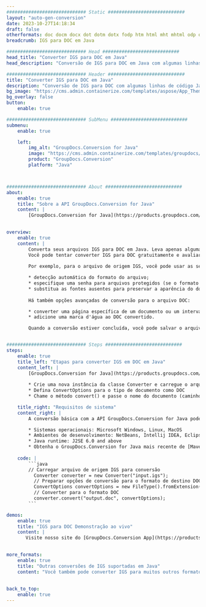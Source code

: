 ```yaml
---
############################# Static ############################
layout: "auto-gen-conversion"
date: 2023-10-27T14:18:34
draft: false
otherformats: doc docm docx dot dotm dotx fodp htm html mht mhtml odp odt otp pot potm potx pps ppsm ppsx ppt pptm pptx rtf
breadcrumb: IGS para DOC em Java

############################# Head ############################
head_title: "Converter IGS para DOC em Java"
head_description: "Conversão de IGS para DOC em Java com algumas linhas de código. Converta mais de 160 formatos de arquivo usando a API de conversão de documentos do GroupDocs para Java"

############################# Header ############################
title: "Converter IGS para DOC em Java"
description: "Conversão de IGS para DOC com algumas linhas de código Java"
bg_image: "https://cms.admin.containerize.com/templates/aspose/App_Themes/V3/images/bg/header1.png"
bg_overlay: false
button:
    enable: true

############################# SubMenu ############################
submenu:
    enable: true

    left:
        img_alt: "GroupDocs.Conversion for Java"
        image: "https://cms.admin.containerize.com/templates/groupdocs/images/product-logos/90x90-noborder/groupdocs-conversion-java.png"
        product: "GroupDocs.Conversion"
        platform: "Java"



############################# About ############################
about:
    enable: true
    title: "Sobre a API GroupDocs.Conversion for Java"
    content: |
        [GroupDocs.Conversion for Java](https://products.groupdocs.com/conversion/java/) é uma API avançada de conversão de formato de arquivo para conversão entre formatos populares de imagem e documento, como Microsoft Office, OpenDocument, PDF, HTML, e-mail, CAD. e muito mais com apenas algumas linhas de código. A API nativa detecta automaticamente os formatos dos documentos originais e oferece muitas opções para personalizar os documentos convertidos. Juntamente com a função de extrair informações de um documento, ele também suporta o armazenamento em cache dos resultados da conversão para o disco local por padrão. No entanto, qualquer tipo de armazenamento em cache pode ser suportado pela implementação das interfaces apropriadas - Amazon S3, Dropbox, Google Drive, Windows Azure, Reddis ou quaisquer outras.
    

overview:
    enable: true
    content: |
        Converta seus arquivos IGS para DOC em Java. Leva apenas algumas linhas de código Java em qualquer plataforma de sua escolha, como Windows, Linux, macOS.
        Você pode tentar converter IGS para DOC gratuitamente e avaliar a qualidade dos resultados da conversão. Junto com scripts de conversão de arquivo simples, você pode tentar opções mais sofisticadas para carregar o arquivo de origem IGS e armazenar a saída DOC. 
        
        Por exemplo, para o arquivo de origem IGS, você pode usar as seguintes opções de carregamento:

        * detecção automática do formato do arquivo;
        * especifique uma senha para arquivos protegidos (se o formato de arquivo for compatível);
        * substitua as fontes ausentes para preservar a aparência do documento.
        
        Há também opções avançadas de conversão para o arquivo DOC:

        * converter uma página específica de um documento ou um intervalo de páginas;
        * adicione uma marca d'água ao DOC convertido.

        Quando a conversão estiver concluída, você pode salvar o arquivo DOC no caminho do arquivo local ou em qualquer armazenamento de terceiros, como FTP, Amazon S3, Google Drive, Dropbox etc. Observe - para converter IGS para DOC, você não precisa instalar nenhum software adicional, como MS Office, Open Office, Adobe Acrobat Reader etc.


############################# Steps ############################
steps:
    enable: true
    title_left: "Etapas para converter IGS em DOC em Java"
    content_left: |
        [GroupDocs.Conversion for Java](https://products.groupdocs.com/conversion/java/) permite que os desenvolvedores convertam facilmente o arquivo IGS para DOC com algumas linhas de código.
        
        * Crie uma nova instância da classe Converter e carregue o arquivo IGS com o caminho completo
        * Defina ConvertOptions para o tipo de documento como DOC
        * Chame o método convert() e passe o nome do documento (caminho completo) e formato (DOC) como parâmetro

    title_right: "Requisitos de sistema"
    content_right: |
        A conversão básica com a API GroupDocs.Conversion for Java pode ser feita com apenas algumas linhas de código. Nossas APIs são suportadas em todas as principais plataformas e sistemas operacionais. Antes de executar o código abaixo, certifique-se de ter os seguintes pré-requisitos instalados em seu sistema.

        * Sistemas operacionais: Microsoft Windows, Linux, MacOS
        * Ambientes de desenvolvimento: NetBeans, Intellij IDEA, Eclipse, etc.
        * Java runtime: J2SE 6.0 and above
        * Obtenha o GroupDocs.Conversion for Java mais recente de [Maven](https://repository.groupdocs.com/webapp/#/artifacts/browse/tree/General/repo/com/groupdocs/groupdocs-conversion)
         
    code: |
        ```java    
        // Carregar arquivo de origem IGS para conversão
          Converter converter = new Converter("input.igs");
          // Preparar opções de conversão para o formato de destino DOC
          ConvertOptions convertOptions = new FileType().fromExtension("doc").getConvertOptions();
          // Converter para o formato DOC
          converter.convert("output.doc", convertOptions);
        ```

demos:
    enable: true
    title: "IGS para DOC Demonstração ao vivo"
    content: |
       Visite nosso site do [GroupDocs.Conversion App](https://products.groupdocs.app/conversion/family) e experimente a conversão de IGS para DOC agora. A demonstração gratuita tem os seguintes benefícios
          

more_formats:
    enable: true
    title: "Outras conversões de IGS suportadas em Java"
    content: "Você também pode converter IGS para muitos outros formatos de arquivo. Por favor, veja a lista abaixo."
       
       
back_to_top:
    enable: true
---
```

